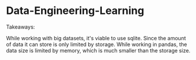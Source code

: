 # Data-Engineering-Learning

Takeaways:

While working with big datasets, it's viable to use sqlite. Since the amount of data it can store is only limited by storage. While working in pandas, the data size is limited by memory, which is much smaller than the storage size.
